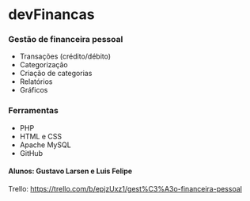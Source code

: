 # devFinancas
### Gestão de financeira pessoal
* Transações (crédito/débito)
* Categorização
* Criação de categorias
* Relatórios
* Gráficos

### Ferramentas
* PHP
* HTML e CSS
* Apache MySQL
* GitHub

#### Alunos: Gustavo Larsen e Luis Felipe
Trello: https://trello.com/b/epjzUxz1/gest%C3%A3o-financeira-pessoal
